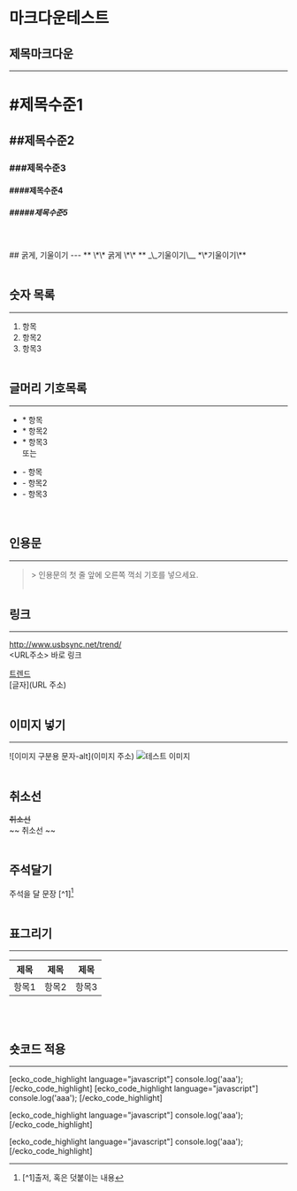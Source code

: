 # 마크다운테스트

## 제목마크다운
---

# #제목수준1
## ##제목수준2
### ###제목수준3
#### ####제목수준4
##### #####제목수준5
<br/>
<br/>  
## 굵게, 기울이기
---
** \*\* 굵게 \*\* **  
_\_기울이기\__  
*\*기울이기\**  
<br/>
<br/>

## 숫자 목록
---
1. 항목
2. 항목2
3. 항목3
<br/><br/>
## 글머리 기호목록
---
* \* 항목
* \* 항목2
* \* 항목3  
또는
- \- 항목
- \- 항목2
- \- 항목3  
<br/><br/>
## 인용문
---
> \> 인용문의 첫 줄 앞에 오른쪽 꺽쇠 기호를 넣으세요.
<br/><br/>

## 링크
---
<http://www.usbsync.net/trend/>  
\<URL주소\> 바로 링크

[트렌드](http://www.usbsync.net/trend/)  
\[글자\]\(URL 주소\)
<br/><br/>

## 이미지 넣기
---
\!\[이미지 구분용 문자-alt\]\(이미지 주소\)
![테스트 이미지](https://lh3.googleusercontent.com/-FUDwGsWsXDQ/Vd6_IGIyukI/AAAAAAAAGJ0/k9UdvNwE6IA/s640-Ic42/pexels-photo.jpg)
<br/><br/>

## 취소선
~~취소선~~  
~~ 취소선 ~~
<br/><br/>

## 주석달기
주석을 달 문장 \[^1\][^1]
<br/><br/>

## 표그리기
---
제목|제목|제목  
---|---|---  
항목1|항목2|항목3  
<br/><br/>


## 숏코드 적용
---
[ecko_code_highlight language="javascript"]
console.log('aaa');
[/ecko_code_highlight]
[ecko_code_highlight language="javascript"]
console.log('aaa');
[/ecko_code_highlight]

[ecko_code_highlight language="javascript"]
console.log('aaa');
[/ecko_code_highlight]

[ecko_code_highlight language="javascript"]
console.log('aaa');
[/ecko_code_highlight]








[^1]:\[^1\]출저, 혹은 덧붙이는 내용